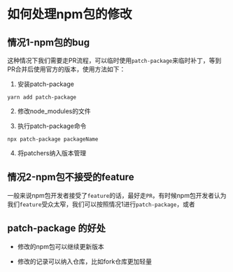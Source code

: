 # 如何处理npm包的修改

## 情况1-npm包的bug

这种情况下我们需要走PR流程，可以临时使用`patch-package`来临时补丁，等到PR合并后使用官方的版本，使用方法如下：

1. 安装patch-package

``` shell
yarn add patch-package
```

2. 修改node_modules的文件

3. 执行patch-package命令

``` shell
npx patch-package packageName
```

4. 将patchers纳入版本管理

## 情况2-npm包不接受的feature

一般来说npm包开发者接受了`feature`的话，最好走`PR`，有时候npm包开发者认为我们`feature`受众太窄，我们可以按照情况1进行`patch-package`，或者


## patch-package 的好处

* 修改的npm包可以继续更新版本

* 修改的记录可以纳入仓库，比如fork仓库更加轻量